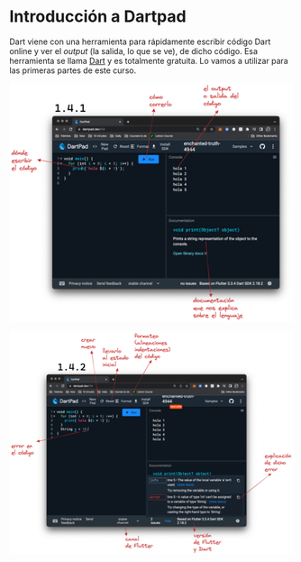 # Introducción a Dartpad

Dart viene con una herramienta para rápidamente escribir código Dart online y ver el _output_ (la salida, lo que se ve), de dicho código. Esa herramienta se llama [Dart](https://dartpad.dev) y es totalmente gratuita. Lo vamos a utilizar para las primeras partes de este curso.

![Dartpad basics](./assets/1.4.1_dartpad_basics.png)

![Dartpad basics errors and rest](./assets/1.4.2_dartpad_basics_errors_and_rest.png)